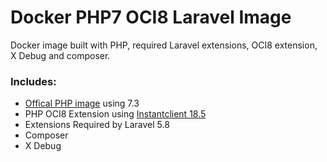# Docker PHP7 OCI8 Laravel Image 
Docker image built with PHP, required Laravel extensions, OCI8 extension, X Debug and composer.

### Includes:
- [Offical PHP image](https://hub.docker.com/_/php/) using 7.3
- PHP OCI8 Extension using [Instantclient 18.5](https://www.oracle.com/technetwork/topics/linuxx86-64soft-092277.html)
- Extensions Required by Laravel 5.8
- Composer
- X Debug
